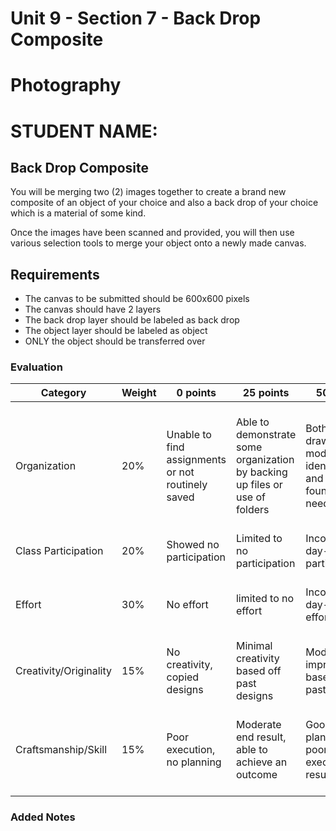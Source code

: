 # Unit 9 - Section 7 - Back Drop Composite

# Photography

# STUDENT NAME:

## Back Drop Composite

You will be merging two (2) images together to create a brand new composite of an object of your choice and also a back drop of your choice which is a material of some kind.

Once the images have been scanned and provided, you will then use various selection tools to merge your object onto a newly made canvas.

## Requirements

- The canvas to be submitted should be 600x600 pixels
- The canvas should have 2 layers
- The back drop layer should be labeled as back drop
- The object layer should be labeled as object
- ONLY the object should be transferred over

### Evaluation
| Category | Weight | 0 points  | 25 points | 50 points | 75 points | 100 points |
| ------------- | ------------- | ------------- | ------------- | ------------- | ------------- | ------------- |
| Organization | 20% | Unable to find assignments or not routinely saved | Able to demonstrate some organization by backing up files or use of folders | Both drawings and models are identifiable and can be found if needed | All drawings are in a folder and models organized by folders in Google Drive | All drawings are in a folder labeled correctly and models organized by folders in Google Drive labeled correctly |
| Class Participation | 20% | Showed no participation | Limited to no participation | Inconsistent day-to-day participation | Participated only when needed  | Engaged daily and actively participated |
| Effort | 30% | No effort | limited to no effort | Inconsistent day-to-day effort | Showed effort only when needed or routinely directed | Continuous day-to-day effort with or without direction |
| Creativity/Originality | 15% | No creativity, copied designs | Minimal creativity based off past designs | Moderate improvements based off past designs | Complete overhaul of past or found designs | Completely new idea/design |
| Craftsmanship/Skill | 15% | Poor execution, no planning | Moderate end result, able to achieve an outcome | Good planning but poorly executed end result | Good planning and good end result although not what had been designed or communicated | Great planning & execution able to achieve what had been designed or communicated |

### Added Notes
